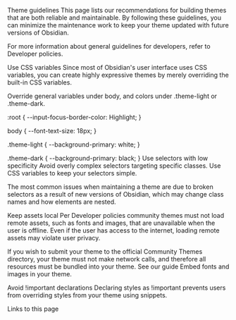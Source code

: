 Theme guidelines
This page lists our recommendations for building themes that are both reliable and maintainable. By following these guidelines, you can minimize the maintenance work to keep your theme updated with future versions of Obsidian.

For more information about general guidelines for developers, refer to Developer policies.

Use CSS variables 
Since most of Obsidian's user interface uses CSS variables, you can create highly expressive themes by merely overriding the built-in CSS variables.

Override general variables under body, and colors under .theme-light or .theme-dark.

:root {
  --input-focus-border-color: Highlight;
}

body {
  --font-text-size: 18px;
}

.theme-light {
  --background-primary: white;
}

.theme-dark {
  --background-primary: black;
}
Use selectors with low specificity 
Avoid overly complex selectors targeting specific classes. Use CSS variables to keep your selectors simple.

The most common issues when maintaining a theme are due to broken selectors as a result of new versions of Obsidian, which may change class names and how elements are nested.

Keep assets local 
Per Developer policies community themes must not load remote assets, such as fonts and images, that are unavailable when the user is offline. Even if the user has access to the internet, loading remote assets may violate user privacy.

If you wish to submit your theme to the official Community Themes directory, your theme must not make network calls, and therefore all resources must be bundled into your theme. See our guide Embed fonts and images in your theme.

Avoid !important declarations 
Declaring styles as !important prevents users from overriding styles from your theme using snippets.

Links to this page